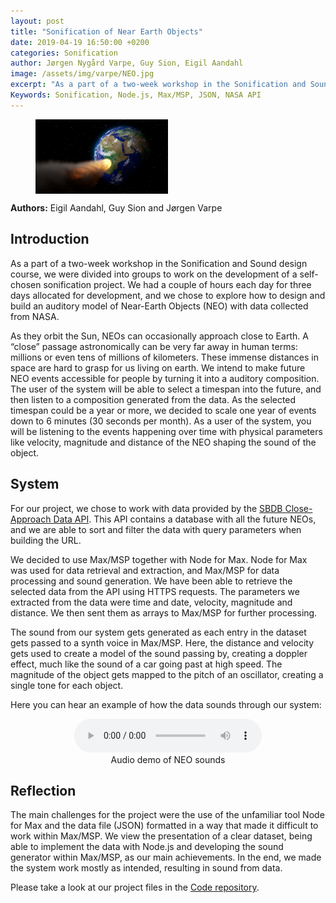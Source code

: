 ```yaml
---
layout: post
title: "Sonification of Near Earth Objects"
date: 2019-04-19 16:50:00 +0200
categories: Sonification
author: Jørgen Nygård Varpe, Guy Sion, Eigil Aandahl
image: /assets/img/varpe/NEO.jpg   
excerpt: "As a part of a two-week workshop in the Sonification and Sound design course, we were divided into groups to work on the development of a self-chosen sonification project. We had a couple of hours each day for three days allocated for development, and we chose to explore how to design and build an auditory model of Near-Earth Objects (NEO) with data collected from NASA."
Keywords: Sonification, Node.js, Max/MSP, JSON, NASA API
---
```


<figure>
<img src="/assets/img/varpe/NEO.jpg" width = "50%" align="center" />
</figure>

__Authors:__ Eigil Aandahl, Guy Sion and Jørgen Varpe

## Introduction

As a part of a two-week workshop in the Sonification and Sound design course, we were divided into groups to work on the development of a self-chosen sonification project. We had a couple of hours each day for three days allocated for development, and we chose to explore how to design and build an auditory model of Near-Earth Objects (NEO) with data collected from NASA.

As they orbit the Sun, NEOs can occasionally approach close to Earth. A “close” passage astronomically can be very far away in human terms: millions or even tens of millions of kilometers. These immense distances in space are hard to grasp for us living on earth. We intend to make future NEO events accessible for people by turning it into a auditory composition. The user of the system will be able to select a timespan into the future, and then listen to a composition generated from the data. As the selected timespan could be a year or more, we decided to scale one year of events down to 6 minutes (30 seconds per month). As a user of the system, you will be listening to the events happening over time with physical parameters like velocity, magnitude and distance of the NEO shaping the sound of the object.

## System

For our project, we chose to work with data provided by the <a href="https://ssd-api.jpl.nasa.gov/doc/cad.html" target="_blank">SBDB Close-Approach Data API</a>. This API contains a database with all the future NEOs, and we are able to sort and filter the data with query parameters when building the URL.

We decided to use Max/MSP together with Node for Max. Node for Max was used for data retrieval and extraction, and Max/MSP for data processing and sound generation. We have been able to retrieve the selected data from the API using HTTPS requests. The parameters we extracted from the data were time and date, velocity, magnitude and distance. We then sent them as arrays to Max/MSP for further processing.

The sound from our system gets generated as each entry in the dataset gets passed to a synth voice in Max/MSP. Here, the distance and velocity gets used to create a model of the sound passing by, creating a doppler effect, much like the sound of a car going past at high speed. The magnitude of the object gets mapped to the pitch of an oscillator, creating a single tone for each object.

Here you can hear an example of how the data sounds through our system:

<figure align="middle">
<audio controls>
  <source src="https://raw.githubusercontent.com/MCT-master/mct-master.github.io/master/assets/sounds/neosound.mp3" type="audio/mp3" volume="0.2">
  Your browser does not support the audio element.
</audio>
  <figcaption>Audio demo of NEO sounds</figcaption>
</figure>


## Reflection

The main challenges for the project were the use of the unfamiliar tool Node for Max and the data file (JSON) formatted in a way that made it difficult to work within Max/MSP. We view the presentation of a clear dataset, being able to implement the data with Node.js and developing the sound generator within Max/MSP, as our main achievements. In the end, we made the system work mostly as intended, resulting in sound from data.

Please take a look at our project files in the <a href="https://github.com/MeltingPlanet/SonifiGroupProj" target="_blank">Code repository</a>.
